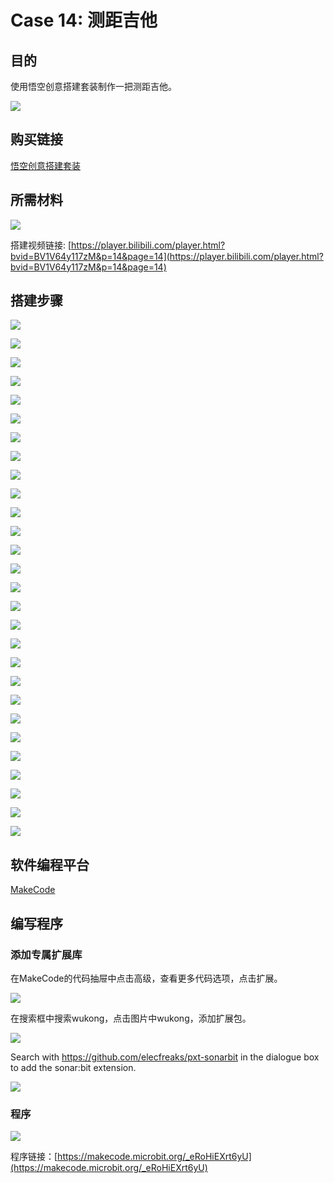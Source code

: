 ﻿# Case 14: 测距吉他

## 目的

使用悟空创意搭建套装制作一把测距吉他。

![](https://wiki-media-ef.oss-cn-hongkong.aliyuncs.com//images/case-14-01.png)

## 购买链接

[悟空创意搭建套装](https://item.taobao.com/item.htm?id=649813731275&spm=2015.23436601.0.0)

## 所需材料

![](https://wiki-media-ef.oss-cn-hongkong.aliyuncs.com//images/case-14-02.png)

搭建视频链接:
[https://player.bilibili.com/player.html?bvid=BV1V64y117zM&p=14&page=14](https://player.bilibili.com/player.html?bvid=BV1V64y117zM&p=14&page=14)

## 搭建步骤


![](https://wiki-media-ef.oss-cn-hongkong.aliyuncs.com//images/step-case-14-01.png)

![](https://wiki-media-ef.oss-cn-hongkong.aliyuncs.com//images/step-case-14-02.png)

![](https://wiki-media-ef.oss-cn-hongkong.aliyuncs.com//images/step-case-14-03.png)

![](https://wiki-media-ef.oss-cn-hongkong.aliyuncs.com//images/step-case-14-04.png)

![](https://wiki-media-ef.oss-cn-hongkong.aliyuncs.com//images/step-case-14-05.png)

![](https://wiki-media-ef.oss-cn-hongkong.aliyuncs.com//images/step-case-14-06.png)

![](https://wiki-media-ef.oss-cn-hongkong.aliyuncs.com//images/step-case-14-07.png)

![](https://wiki-media-ef.oss-cn-hongkong.aliyuncs.com//images/step-case-14-08.png)

![](https://wiki-media-ef.oss-cn-hongkong.aliyuncs.com//images/step-case-14-09.png)

![](https://wiki-media-ef.oss-cn-hongkong.aliyuncs.com//images/step-case-14-10.png)

![](https://wiki-media-ef.oss-cn-hongkong.aliyuncs.com//images/step-case-14-11.png)

![](https://wiki-media-ef.oss-cn-hongkong.aliyuncs.com//images/step-case-14-12.png)

![](https://wiki-media-ef.oss-cn-hongkong.aliyuncs.com//images/step-case-14-13.png)

![](https://wiki-media-ef.oss-cn-hongkong.aliyuncs.com//images/step-case-14-14.png)

![](https://wiki-media-ef.oss-cn-hongkong.aliyuncs.com//images/step-case-14-15.png)

![](https://wiki-media-ef.oss-cn-hongkong.aliyuncs.com//images/step-case-14-16.png)

![](https://wiki-media-ef.oss-cn-hongkong.aliyuncs.com//images/step-case-14-17.png)

![](https://wiki-media-ef.oss-cn-hongkong.aliyuncs.com//images/step-case-14-18.png)

![](https://wiki-media-ef.oss-cn-hongkong.aliyuncs.com//images/step-case-14-19.png)

![](https://wiki-media-ef.oss-cn-hongkong.aliyuncs.com//images/step-case-14-20.png)

![](https://wiki-media-ef.oss-cn-hongkong.aliyuncs.com//images/step-case-14-21.png)

![](https://wiki-media-ef.oss-cn-hongkong.aliyuncs.com//images/step-case-14-22.png)

![](https://wiki-media-ef.oss-cn-hongkong.aliyuncs.com//images/step-case-14-23.png)

![](https://wiki-media-ef.oss-cn-hongkong.aliyuncs.com//images/step-case-14-24.png)

![](https://wiki-media-ef.oss-cn-hongkong.aliyuncs.com//images/step-case-14-25.png)

![](https://wiki-media-ef.oss-cn-hongkong.aliyuncs.com//images/step-case-14-26.png)

![](https://wiki-media-ef.oss-cn-hongkong.aliyuncs.com//images/step-case-14-27.png)

![](https://wiki-media-ef.oss-cn-hongkong.aliyuncs.com//images/step-case-14-28.png)

## 软件编程平台

[MakeCode](https://makecode.microbit.org/)

## 编写程序
### 添加专属扩展库

在MakeCode的代码抽屉中点击高级，查看更多代码选项，点击扩展。

![](https://wiki-media-ef.oss-cn-hongkong.aliyuncs.com//images/case-01-03.png)

在搜索框中搜索wukong，点击图片中wukong，添加扩展包。

![](https://wiki-media-ef.oss-cn-hongkong.aliyuncs.com//images/case-01-04.png)

 Search with https://github.com/elecfreaks/pxt-sonarbit in the dialogue box to add the sonar:bit extension.

![](https://wiki-media-ef.oss-cn-hongkong.aliyuncs.com//images/case-04-04.png)



### 程序

![](https://wiki-media-ef.oss-cn-hongkong.aliyuncs.com//images/case-13-05.png)

程序链接：[https://makecode.microbit.org/_eRoHiEXrt6yU](https://makecode.microbit.org/_eRoHiEXrt6yU)
